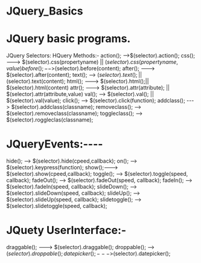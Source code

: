 # JQuery_Basics
JQuery basic programs.
=====================================================================================================================
JQuery Selectors:
HQuery Methods:-
action();  -->$(selector).action();
css();   ---> $(selector).css(propertyname) ||  $(selector).css(propertyname,value)
before();   -- >$(selector).before(content);
after(); ---> $(selector).after(content);
text(); --> $(selector).text(); ||$(selector).text(content);
html(); ---> $(selector).html();||   $(selector).html(content)
attr(); ---> $(selector).attr(attribute); || $(selector).attr(attribute,value)
val(); --> $(selector).val(); || $(selector).val(value);
click();  --> $(selector).click(function);
addclass();  ---> $(selector).addclass(classname);
removeclass(); --> $(selector).removeclass(classname);
toggleclass();  --> $(selector).roggleclas(classname);

JQueryEvents:----
===========================
hide();  --> $(selector).hide(cpeed,callback);
on(); --> $(selector).keypress(function);
show();---> $(selector).show(cpeed,callback);
toggle();  --> $(selector).toggle(speed, callback);
fadeOut();  --> $(selector).fadeOut(speed, callback);
fadeIn(); --> $(selector).fadeIn(speed, callback);
slideDown(); --> $(selector).slideDown(speed, callback);
slideUp();  --> $(selector).slideUp(speed, callback);
slidetoggle(); --> $(selector).slidetoggle(speed, callback);

JQuety UserInterface:-
=====================================================
draggable();  ---> $(selector).draggable();
droppable();  --> $(selector).droppable();
datepicker();  --->$(selector).datepicker();
